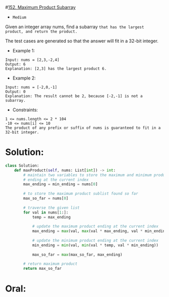 #[152. Maximum Product Subarray](https://leetcode.com/problems/maximum-product-subarray/description/) 
+ `Medium`

Given an integer array nums, find a
subarray
 `that has the largest product, and return the product.`

The test cases are generated so that the answer will fit in a 32-bit integer.

+ Example 1:

```
Input: nums = [2,3,-2,4]
Output: 6
Explanation: [2,3] has the largest product 6.
```

+ Example 2:

```
Input: nums = [-2,0,-1]
Output: 0
Explanation: The result cannot be 2, because [-2,-1] is not a subarray.
```

+ Constraints:

```
1 <= nums.length <= 2 * 104
-10 <= nums[i] <= 10
The product of any prefix or suffix of nums is guaranteed to fit in a 32-bit integer.
```

# Solution:
```python {.line-numbers}
class Solution:
    def maxProduct(self, nums: List[int]) -> int:
        # maintain two variables to store the maximum and minimum product
        # ending at the current index
        max_ending = min_ending = nums[0]
    
        # to store the maximum product sublist found so far
        max_so_far = nums[0]
    
        # traverse the given list
        for val in nums[1:]:
            temp = max_ending
    
            # update the maximum product ending at the current index
            max_ending = max(val, max(val * max_ending, val * min_ending))
    
            # update the minimum product ending at the current index
            min_ending = min(val, min(val * temp, val * min_ending))
    
            max_so_far = max(max_so_far, max_ending)
    
        # return maximum product
        return max_so_far
```

# Oral:

